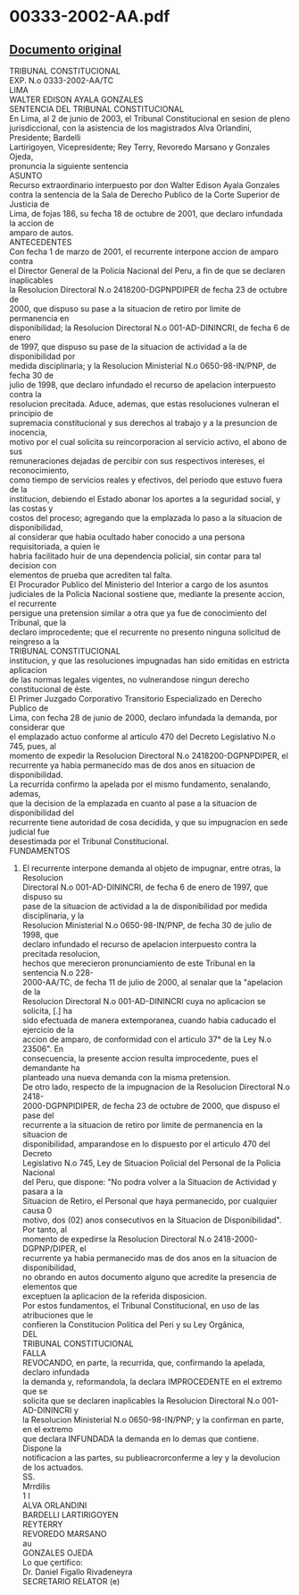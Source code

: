 
00333-2002-AA.pdf
=================
  
[Documento original](https://tc.gob.pe/jurisprudencia/2003/00333-2002-AA.pdf)  
---  
TRIBUNAL CONSTITUCIONAL  
EXP. N.o 0333-2002-AA/TC  
LIMA  
WALTER EDISON AYALA GONZALES  
SENTENCIA DEL TRIBUNAL CONSTITUCIONAL  
En Lima, al 2 de junio de 2003, el Tribunal Constitucional en sesion de pleno  
jurisdiccional, con la asistencia de los magistrados Alva Orlandini, Presidente; Bardelli  
Lartirigoyen, Vicepresidente; Rey Terry, Revoredo Marsano y Gonzales Ojeda,  
pronuncia la siguiente sentencia  
ASUNTO  
Recurso extraordinario interpuesto por don Walter Edison Ayala Gonzales  
contra la sentencia de la Sala de Derecho Publico de la Corte Superior de Justicia de  
Lima, de fojas 186, su fecha 18 de octubre de 2001, que declaro infundada la accion de  
amparo de autos.  
ANTECEDENTES  
Con fecha 1 de marzo de 2001, el recurrente interpone accion de amparo contra  
el Director General de la Policia Nacional del Peru, a fin de que se declaren inaplicables  
la Resolucion Directoral N.o 2418200-DGPNPDIPER de fecha 23 de octubre de  
2000, que dispuso su pase a la situacion de retiro por limite de permanencia en  
disponibilidad; la Resolucion Directoral N.o 001-AD-DININCRI, de fecha 6 de enero  
de 1997, que dispuso su pase de la situacion de actividad a la de disponibilidad por  
medida disciplinaria; y la Resolucion Ministerial N.o 0650-98-IN/PNP, de fecha 30 de  
julio de 1998, que declaro infundado el recurso de apelacion interpuesto contra la  
resolucion precitada. Aduce, ademas, que estas resoluciones vulneran el principio de  
supremacia constitucional y sus derechos al trabajo y a la presuncion de inocencia,  
motivo por el cual solicita su reincorporacion al servicio activo, el abono de sus  
remuneraciones dejadas de percibir con sus respectivos intereses, el reconocimiento,  
como tiempo de servicios reales y efectivos, del periodo que estuvo fuera de la  
institucion, debiendo el Estado abonar los aportes a la seguridad social, y las costas y  
costos del proceso; agregando que la emplazada lo paso a la situacion de disponibilidad,  
al considerar que habia ocultado haber conocido a una persona requisitoriada, a quien le  
habria facilitado huir de una dependencia policial, sin contar para tal decision con  
elementos de prueba que acrediten tal falta.  
El Procurador Publico del Ministerio del Interior a cargo de los asuntos  
judiciales de la Policia Nacional sostiene que, mediante la presente accion, el recurrente  
persigue una pretension similar a otra que ya fue de conocimiento del Tribunal, que la  
declaro improcedente; que el recurrente no presento ninguna solicitud de reingreso a la  
TRIBUNAL CONSTITUCIONAL  
institucion, y que las resoluciones impugnadas han sido emitidas en estricta aplicacion  
de las normas legales vigentes, no vulnerandose ningun derecho constitucional de éste.  
El Primer Juzgado Corporativo Transitorio Especializado en Derecho Publico de  
Lima, con fecha 28 de junio de 2000, declaro infundada la demanda, por considerar que  
el emplazado actuo conforme al articulo 470 del Decreto Legislativo N.o 745, pues, al  
momento de expedir la Resolucion Directoral N.o 2418200-DGPNPDIPER, el  
recurrente ya habia permanecido mas de dos anos en situacion de disponibilidad.  
La recurrida confirmo la apelada por el mismo fundamento, senalando, ademas,  
que la decision de la emplazada en cuanto al pase a la situacion de disponibilidad del  
recurrente tiene autoridad de cosa decidida, y que su impugnacion en sede judicial fue  
desestimada por el Tribunal Constitucional.  
FUNDAMENTOS  
1. El recurrente interpone demanda al objeto de impugnar, entre otras, la Resolucion  
Directoral N.o 001-AD-DININCRI, de fecha 6 de enero de 1997, que dispuso su  
pase de la situacion de actividad a la de disponibilidad por medida disciplinaria, y la  
Resolucion Ministerial N.o 0650-98-IN/PNP, de fecha 30 de julio de 1998, que  
declaro infundado el recurso de apelacion interpuesto contra la precitada resolucion,  
hechos que merecieron pronunciamiento de este Tribunal en la sentencia N.o 228-  
2000-AA/TC, de fecha 11 de julio de 2000, al senalar que la "apelacion de la  
Resolucion Directoral N.o 001-AD-DININCRI cuya no aplicacion se solicita, [.] ha  
sido efectuada de manera extemporanea, cuando habia caducado el ejercicio de la  
accion de amparo, de conformidad con el articulo 37° de la Ley N.o 23506". En  
consecuencia, la presente accion resulta improcedente, pues el demandante ha  
planteado una nueva demanda con la misma pretension.  
De otro lado, respecto de la impugnacion de la Resolucion Directoral N.o 2418-  
2000-DGPNPIDIPER, de fecha 23 de octubre de 2000, que dispuso el pase del  
recurrente a la situacion de retiro por limite de permanencia en la situacion de  
disponibilidad, amparandose en lo dispuesto por el articulo 470 del Decreto  
Legislativo N.o 745, Ley de Situacion Policial del Personal de la Policia Nacional  
del Peru, que dispone: "No podra volver a la Situacion de Actividad y pasara a la  
Situacion de Retiro, el Personal que haya permanecido, por cualquier causa 0  
motivo, dos (02) anos consecutivos en la Situacion de Disponibilidad". Por tanto, al  
momento de expedirse la Resolucion Directoral N.o 2418-2000-DGPNP/DIPER, el  
recurrente ya habia permanecido mas de dos anos en la situacion de disponibilidad,  
no obrando en autos documento alguno que acredite la presencia de elementos que  
exceptuen la aplicacion de la referida disposicion.  
Por estos fundamentos, el Tribunal Constitucional, en uso de las atribuciones que le  
confieren la Constitucion Politica del Peri y su Ley Orgânica,  
DEL  
TRIBUNAL CONSTITUCIONAL  
FALLA  
REVOCANDO, en parte, la recurrida, que, confirmando la apelada, declaro infundada  
la demanda y, reformandola, la declara IMPROCEDENTE en el extremo que se  
solicita que se declaren inaplicables la Resolucion Directoral N.o 001-AD-DININCRI y  
la Resolucion Ministerial N.o 0650-98-IN/PNP; y la confirman en parte, en el extremo  
que declara INFUNDADA la demanda en lo demas que contiene. Dispone la  
notificacion a las partes, su publieacrorconferme a ley y la devolucion de los actuados.  
SS.  
Mrrdilis  
1 I  
ALVA ORLANDINI  
BARDELLI LARTIRIGOYEN  
REYTERRY  
REVOREDO MARSANO  
au  
GONZALES OJEDA  
Lo que çertifico:  
Dr. Daniel Figallo Rivadeneyra  
SECRETARIO RELATOR (e)